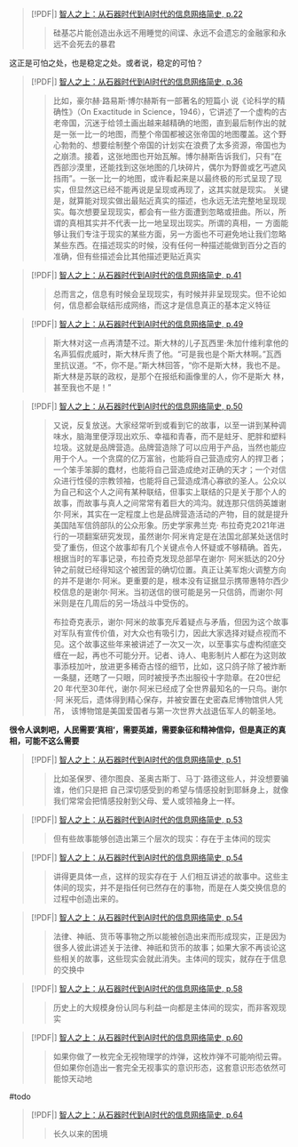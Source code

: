 > [!PDF|] [智人之上：从石器时代到AI时代的信息网络简史, p.22](资料/思想/智人之上：从石器时代到AI时代的信息网络简史.pdf#page=22&selection=362,0,402,0)
> > 硅基芯⽚能创造出永远不⽤睡觉的间谍、永远不会遗忘的⾦融家和永远不会死去的暴君


这正是可怕之处，也是稳定之处。或者说，稳定的可怕？

> [!PDF|] [智人之上：从石器时代到AI时代的信息网络简史, p.36](资料/思想/智人之上：从石器时代到AI时代的信息网络简史.pdf#page=36&selection=36,1,458,0)
> > ⽐如，豪尔赫·路易斯·博尔赫斯有⼀部著名的短篇⼩ 说《论科学的精确性》（On Exactitude in Science，1946），它讲述了⼀个虚构的古⽼帝国，沉迷于给领⼟画出越来越精确的地图，直到最后制作出的就是⼀张⼀⽐⼀的地图，⽽整个帝国都被这张帝国的地图覆盖。这个野⼼勃勃的、想要绘制整个帝国的计划实在浪费了太多资源，帝国也为之崩溃。接着，这张地图也开始瓦解。博尔赫斯告诉我们，只有“在⻄部沙漠⾥，还能找到这张地图的⼏块碎⽚，偶尔为野兽或乞丐遮⻛挡⾬”。⼀张⼀⽐⼀的地图，或许看起来是以最终极的形式呈现了现实，但显然这已经不能再说是呈现或再现了，这其实就是现实。
> > 关键是，就算能对现实做出最贴近真实的描述，也永远⽆法完整地呈现现实。每次想要呈现现实，都会有⼀些⽅⾯遭到忽略或扭曲。所以，所谓的真相其实并不代表⼀⽐⼀地呈现出现实。所谓的真相，⼀ ⽅⾯能够让我们专注于现实的某些⽅⾯，另⼀⽅⾯也不可避免地让我们忽略某些东⻄。在描述现实的时候，没有任何⼀种描述能做到百分之百的准确，但有些描述会⽐其他描述更贴近真实


> [!PDF|] [智人之上：从石器时代到AI时代的信息网络简史, p.41](资料/思想/智人之上：从石器时代到AI时代的信息网络简史.pdf#page=41&selection=623,0,677,0)
> > 总⽽⾔之，信息有时候会呈现现实，有时候并⾮呈现现实。但不论如何，信息都会联结形成⽹络，⽽这才是信息真正的基本定义特征



> [!PDF|] [智人之上：从石器时代到AI时代的信息网络简史, p.49](资料/思想/智人之上：从石器时代到AI时代的信息网络简史.pdf#page=49&selection=399,0,531,1)
> > 斯⼤林对这⼀点再清楚不过。斯⼤林的⼉⼦瓦⻄⾥·朱加什维利拿他的名声狐假⻁威时，斯⼤林斥责了他。“可是我也是个斯⼤林啊。”瓦⻄ ⾥抗议道。“不，你不是。”斯⼤林回答，“你不是斯⼤林，我也不是。斯⼤林是苏联的政权，是那个在报纸和画像⾥的⼈，你不是斯⼤ 林，甚⾄我也不是！”


> [!PDF|] [智人之上：从石器时代到AI时代的信息网络简史, p.50](资料/思想/智人之上：从石器时代到AI时代的信息网络简史.pdf#page=50&selection=0,1,772,1)
> > ⼜说，反复放送。⼤家经常听到或看到它的故事，以⾄⼀讲到某种调味⽔，脑海⾥便浮现出欢乐、幸福和⻘春，⽽不是蛀⽛、肥胖和塑料垃圾。这就是品牌营造。品牌营造除了可以应⽤于产品，当然也能应⽤于个⼈。⼀个贪腐的亿万富翁，也能将⾃⼰营造成穷⼈的捍卫者；⼀个笨⼿笨脚的蠢材，也能将⾃⼰营造成绝对正确的天才；⼀个对信众进⾏性侵的宗教领袖，也能将⾃⼰营造成清⼼寡欲的圣⼈。公众以为⾃⼰和这个⼈之间有某种联结，但事实上联结的只是关于那个⼈的故事，⽽故事与真⼈之间常常有着巨⼤的鸿沟。就连那只信鸽英雄谢尔·阿⽶，其实在⼀定程度上也是品牌营造活动的产物，⽬的就是提升美国陆军信鸽部队的公众形象。历史学家弗兰克· 布拉奇克2021年进⾏的⼀项翻案研究发现，虽然谢尔·阿⽶肯定是在法国北部某处送信时受了重伤，但这个故事却有⼏个关键点令⼈怀疑或不够精确。⾸先，根据当时的军事记录，布拉奇克发现总部早在谢尔· 阿⽶抵达的20分钟之前就已经得知这个被困营的确切位置。真正让美军炮⽕调整⽅向的并不是谢尔·阿⽶。更重要的是，根本没有证据显示携带惠特尔⻄少校信息的是谢尔·阿⽶。当初送信的很可能是另⼀只信鸽，⽽谢尔·阿⽶则是在⼏周后的另⼀场战⽃中受伤的。
> > 
> > 布拉奇克表示，谢尔·阿⽶的故事充斥着疑点与⽭盾，但因为这个故事对军队有宣传价值，对⼤众也有吸引⼒，因此⼤家选择对疑点视⽽不 ⻅。这个故事这些年来被讲述了⼀次⼜⼀次，以⾄事实与虚构彻底交缠在⼀起，再也不可能分开。记者、诗⼈、电影制⽚⼈都在为这则故事添枝加叶，放进更多稀奇古怪的细节，⽐如，这只鸽⼦除了被炸断 ⼀条腿，还瞎了⼀只眼，同时被授予杰出服役⼗字勋章。在20世纪20 年代⾄30年代，谢尔·阿⽶已经成了全世界最知名的⼀只⻦。谢尔·阿 ⽶死后，遗体得到精⼼保存，并被安置在史密森尼博物馆供⼈凭吊， 该博物馆是美国爱国者与第⼀次世界⼤战退伍军⼈的朝圣地。


**很令人讽刺吧，人民需要‘真相‘，需要英雄，需要象征和精神信仰，但是真正的真相，可能不这么需要**
> [!PDF|] [智人之上：从石器时代到AI时代的信息网络简史, p.51](资料/思想/智人之上：从石器时代到AI时代的信息网络简史.pdf#page=51&selection=455,0,534,1)
> > ⽐如圣保罗、德尔图良、圣奥古斯丁、⻢丁·路德这些⼈，并没想要骗谁，他们只是把 ⾃⼰深切感受到的希望与情感投射到耶稣身上，就像我们常常会把情感投射到⽗⺟、爱⼈或领袖身上⼀样。
> 
>

> [!PDF|] [智人之上：从石器时代到AI时代的信息网络简史, p.53](资料/思想/智人之上：从石器时代到AI时代的信息网络简史.pdf#page=53&selection=604,0,628,1)
> > 但有些故事能够创造出第三个层次的现实：存在于主体间的现实
> 
>

> [!PDF|] [智人之上：从石器时代到AI时代的信息网络简史, p.54](资料/思想/智人之上：从石器时代到AI时代的信息网络简史.pdf#page=54&selection=42,0,107,1)
> > 讲得更具体⼀点，这样的现实存在于 ⼈们相互讲述的故事中。这些主体间的现实，并不是指任何已然存在的事物，⽽是在⼈类交换信息的过程中创造出来的。
> 
>

> [!PDF|] [智人之上：从石器时代到AI时代的信息网络简史, p.54](资料/思想/智人之上：从石器时代到AI时代的信息网络简史.pdf#page=54&selection=213,0,307,0)
> > 法律、神祇、货币等事物之所以能被创造出来⽽形成现实，正是因为很多⼈彼此讲述关于法律、神祇和货币的故事；如果⼤家不再谈论这些相关的故事，这些现实会就此消失。主体间的现实，就存在于信息的交换中
> 
>

> [!PDF|] [智人之上：从石器时代到AI时代的信息网络简史, p.58](资料/思想/智人之上：从石器时代到AI时代的信息网络简史.pdf#page=58&selection=620,0,650,0)
> > 历史上的⼤规模身份认同与利益⼀向都是主体间的现实，⽽⾮客观现实


> [!PDF|] [智人之上：从石器时代到AI时代的信息网络简史, p.60](资料/思想/智人之上：从石器时代到AI时代的信息网络简史.pdf#page=60&selection=622,0,687,0)
> > 如果你做了⼀枚完全⽆视物理学的炸弹，这枚炸弹不可能响彻云霄。但如果你创造出⼀套完全⽆视事实的意识形态，这套意识形态依然可能惊天动地


#todo 
> [!PDF|] [智人之上：从石器时代到AI时代的信息网络简史, p.64](资料/思想/智人之上：从石器时代到AI时代的信息网络简史.pdf#page=64&selection=200,0,205,1)
> > ⻓久以来的困境
> 
> 